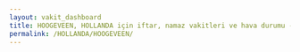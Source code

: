 ```yaml
---
layout: vakit_dashboard
title: HOOGEVEEN, HOLLANDA için iftar, namaz vakitleri ve hava durumu - ilçe/eyalet seç
permalink: /HOLLANDA/HOOGEVEEN/
---
```


<script type="text/javascript">
  var GLOBAL_COUNTRY = 'HOLLANDA';
  var GLOBAL_CITY = 'HOOGEVEEN';
  var GLOBAL_STATE = '';
  var lat = 72;
  var lon = 21;
</script>
